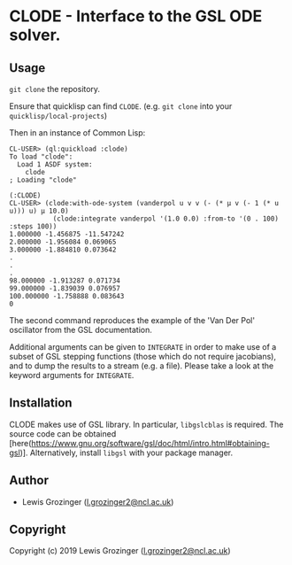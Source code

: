 # CLODE - Interface to the GSL ODE solver.

## Usage

`git clone` the repository.

Ensure that quicklisp can find `CLODE`. (e.g. `git clone` into your `quicklisp/local-projects`)

Then in an instance of Common Lisp: 

```
CL-USER> (ql:quickload :clode)
To load "clode":
  Load 1 ASDF system:
    clode
; Loading "clode"

(:CLODE)
CL-USER> (clode:with-ode-system (vanderpol u v v (- (* μ v (- 1 (* u u))) u) μ 10.0)
           (clode:integrate vanderpol '(1.0 0.0) :from-to '(0 . 100) :steps 100))
1.000000 -1.456875 -11.547242
2.000000 -1.956084 0.069065
3.000000 -1.884810 0.073642
.
.
.
98.000000 -1.913287 0.071734
99.000000 -1.839039 0.076957
100.000000 -1.758888 0.083643
0
```

The second command reproduces the example of the 'Van Der Pol' oscillator from the GSL documentation.

Additional arguments can be given to `INTEGRATE` in order to make use of a subset of GSL stepping functions (those which do not require jacobians), and to dump the results to a stream (e.g. a file). Please take a look at the keyword arguments for `INTEGRATE`.

## Installation

CLODE makes use of GSL library. In particular, `libgslcblas` is required. The source code can be obtained [here(https://www.gnu.org/software/gsl/doc/html/intro.html#obtaining-gsl)]. Alternatively, install `libgsl` with your package manager.

## Author

* Lewis Grozinger (l.grozinger2@ncl.ac.uk)

## Copyright

Copyright (c) 2019 Lewis Grozinger (l.grozinger2@ncl.ac.uk)
